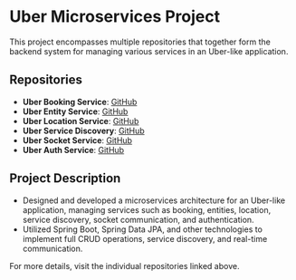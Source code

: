 # Uber Microservices Project

This project encompasses multiple repositories that together form the backend system for managing various services in an Uber-like application.

## Repositories

- **Uber Booking Service**: [GitHub](https://github.com/pavanpatil98/UberBookingService.git)
- **Uber Entity Service**: [GitHub](https://github.com/pavanpatil98/UberEntityService.git)
- **Uber Location Service**: [GitHub](https://github.com/pavanpatil98/UberLocationService.git)
- **Uber Service Discovery**: [GitHub](https://github.com/pavanpatil98/UberServiceDiscovery.git)
- **Uber Socket Service**: [GitHub](https://github.com/pavanpatil98/UberSocketServer.git)
- **Uber Auth Service**: [GitHub](https://github.com/pavanpatil98/UberAuthService)

## Project Description

- Designed and developed a microservices architecture for an Uber-like application, managing services such as booking, entities, location, service discovery, socket communication, and authentication.
- Utilized Spring Boot, Spring Data JPA, and other technologies to implement full CRUD operations, service discovery, and real-time communication.

For more details, visit the individual repositories linked above.
